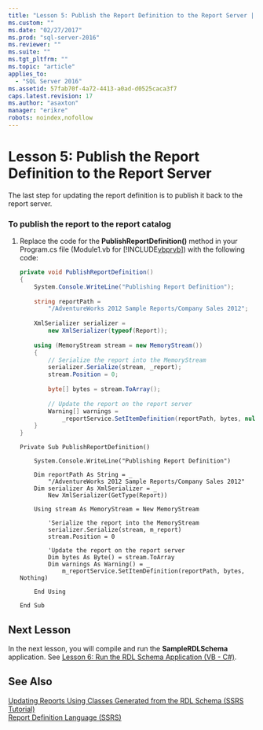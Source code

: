 ```yaml
---
title: "Lesson 5: Publish the Report Definition to the Report Server | Microsoft Docs"
ms.custom: ""
ms.date: "02/27/2017"
ms.prod: "sql-server-2016"
ms.reviewer: ""
ms.suite: ""
ms.tgt_pltfrm: ""
ms.topic: "article"
applies_to: 
  - "SQL Server 2016"
ms.assetid: 57fab70f-4a72-4413-a0ad-d0525caca3f7
caps.latest.revision: 17
ms.author: "asaxton"
manager: "erikre"
robots: noindex,nofollow
---
```

# Lesson 5: Publish the Report Definition to the Report Server
The last step for updating the report definition is to publish it back to the report server.  
  
### To publish the report to the report catalog  
  
1.  Replace the code for the **PublishReportDefinition()** method in your Program.cs file (Module1.vb for [!INCLUDE[vbprvb](../a9retired/includes/vbprvb-md.md)]) with the following code:  
  
    ```c#  
    private void PublishReportDefinition()  
    {  
        System.Console.WriteLine("Publishing Report Definition");  
  
        string reportPath =  
            "/AdventureWorks 2012 Sample Reports/Company Sales 2012";  
  
        XmlSerializer serializer =  
            new XmlSerializer(typeof(Report));  
  
        using (MemoryStream stream = new MemoryStream())  
        {  
            // Serialize the report into the MemoryStream  
            serializer.Serialize(stream, _report);  
            stream.Position = 0;  
  
            byte[] bytes = stream.ToArray();  
  
            // Update the report on the report server  
            Warning[] warnings =   
                _reportService.SetItemDefinition(reportPath, bytes, null);  
        }  
    }  
    ```  
  
    ```vb#  
    Private Sub PublishReportDefinition()  
  
        System.Console.WriteLine("Publishing Report Definition")  
  
        Dim reportPath As String = _  
            "/AdventureWorks 2012 Sample Reports/Company Sales 2012"  
        Dim serializer As XmlSerializer = _  
            New XmlSerializer(GetType(Report))  
  
        Using stream As MemoryStream = New MemoryStream  
  
            'Serialize the report into the MemoryStream  
            serializer.Serialize(stream, m_report)  
            stream.Position = 0  
  
            'Update the report on the report server  
            Dim bytes As Byte() = stream.ToArray  
            Dim warnings As Warning() = _  
                m_reportService.SetItemDefinition(reportPath, bytes, Nothing)  
  
        End Using  
  
    End Sub  
    ```  
  
## Next Lesson  
In the next lesson, you will compile and run the **SampleRDLSchema** application. See [Lesson 6: Run the RDL Schema Application &#40;VB - C&#35;&#41;](../a9retired/lesson-6-run-the-rdl-schema-application-vb-csharp.md).  
  
## See Also  
[Updating Reports Using Classes Generated from the RDL Schema &#40;SSRS Tutorial&#41;](../a9retired/updating-reports-using-classes-generated-from-the-rdl-schema-ssrs-tutorial.md)  
[Report Definition Language &#40;SSRS&#41;](../reporting-services/reports/report-definition-language-ssrs.md)  
  
  
  
